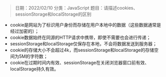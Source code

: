 > 日期：2022/02/10
分类：JavaScript
题目：请描述cookies、sessionStorage和localStorage的区别

- cookie是网站为了标识用户身份而存储在用户本地中的数据（这些数据通常是经过加密的）；
- cookie数据始终在同源的HTTP请求中携带，即使不需要也会进行传递；
- sessionStorage和localStorage仅保存在本地，不会将数据发送到服务器；
- cookie的存储大小不会超过4k，而sessionStorage和localStorage的存储空间为5M的字符数；
- cookie在过期时间内有效、sessionStorage在关闭浏览器窗口前有效、localStorage持久有效。

